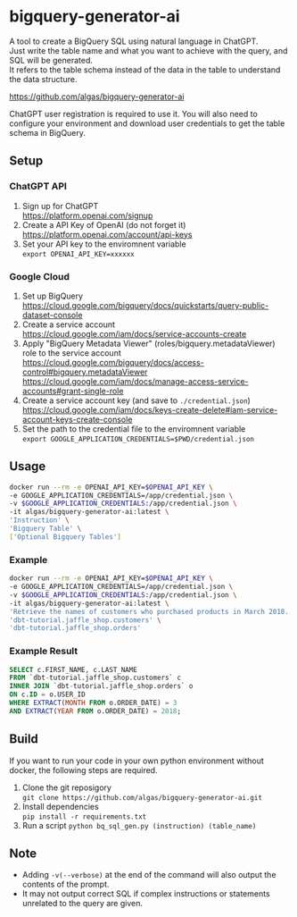 # bigquery-generator-ai

A tool to create a BigQuery SQL using natural language in ChatGPT.  
Just write the table name and what you want to achieve with the query, and SQL will be generated.  
It refers to the table schema instead of the data in the table to understand the data structure.

https://github.com/algas/bigquery-generator-ai

ChatGPT user registration is required to use it.
You will also need to configure your environment and download user credentials to get the table schema in BigQuery.

## Setup

### ChatGPT API

1. Sign up for ChatGPT  
https://platform.openai.com/signup
1. Create a API Key of OpenAI (do not forget it)  
https://platform.openai.com/account/api-keys
1. Set your API key to the enviromnent variable  
`export OPENAI_API_KEY=xxxxxx`

### Google Cloud

1. Set up BigQuery  
https://cloud.google.com/bigquery/docs/quickstarts/query-public-dataset-console
1. Create a service account  
https://cloud.google.com/iam/docs/service-accounts-create
1. Apply "BigQuery Metadata Viewer" (roles/bigquery.metadataViewer) role to the service account  
https://cloud.google.com/bigquery/docs/access-control#bigquery.metadataViewer  
https://cloud.google.com/iam/docs/manage-access-service-accounts#grant-single-role
1. Create a service account key (and save to `./credential.json`)  
https://cloud.google.com/iam/docs/keys-create-delete#iam-service-account-keys-create-console
1. Set the path to the credential file to the enviromnent variable  
`export GOOGLE_APPLICATION_CREDENTIALS=$PWD/credential.json`

## Usage

```sh
docker run --rm -e OPENAI_API_KEY=$OPENAI_API_KEY \
-e GOOGLE_APPLICATION_CREDENTIALS=/app/credential.json \
-v $GOOGLE_APPLICATION_CREDENTIALS:/app/credential.json \
-it algas/bigquery-generator-ai:latest \
'Instruction' \
'Bigquery Table' \
['Optional Bigquery Tables']
```

### Example

```sh
docker run --rm -e OPENAI_API_KEY=$OPENAI_API_KEY \
-e GOOGLE_APPLICATION_CREDENTIALS=/app/credential.json \
-v $GOOGLE_APPLICATION_CREDENTIALS:/app/credential.json \
-it algas/bigquery-generator-ai:latest \
'Retrieve the names of customers who purchased products in March 2018.' \
'dbt-tutorial.jaffle_shop.customers' \
'dbt-tutorial.jaffle_shop.orders'
```

### Example Result

```sql
SELECT c.FIRST_NAME, c.LAST_NAME 
FROM `dbt-tutorial.jaffle_shop.customers` c 
INNER JOIN `dbt-tutorial.jaffle_shop.orders` o 
ON c.ID = o.USER_ID 
WHERE EXTRACT(MONTH FROM o.ORDER_DATE) = 3 
AND EXTRACT(YEAR FROM o.ORDER_DATE) = 2018;
```

## Build

If you want to run your code in your own python environment without docker, the following steps are required.

1. Clone the git reposigory  
`git clone https://github.com/algas/bigquery-generator-ai.git`
1. Install dependencies  
`pip install -r requirements.txt`
1. Run a script
`python bq_sql_gen.py (instruction) (table_name)`

## Note

- Adding `-v(--verbose)` at the end of the command will also output the contents of the prompt.
- It may not output correct SQL if complex instructions or statements unrelated to the query are given.
